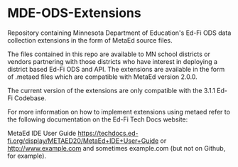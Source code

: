 # MDE-ODS-Extensions
Repository containing Minnesota Department of Education's Ed-Fi ODS data collection extensions in the form of MetaEd source files.

The files contained in this repo are available to MN school districts or vendors partnering with those districts who have interest in deploying a district based Ed-Fi ODS and API.  The extensions are available in the form of .metaed files which are compatible with MetaEd version 2.0.0.

The current version of the extensions are only compatible with the 3.1.1 Ed-Fi Codebase.

For more information on how to implement extensions using metaed refer to the following documentation on the Ed-Fi Tech Docs website:

MetaEd IDE User Guide https://techdocs.ed-fi.org/display/METAED20/MetaEd+IDE+User+Guide
or <http://www.example.com> and sometimes 
example.com (but not on Github, for example).
